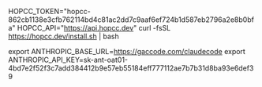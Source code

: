 HOPCC_TOKEN="hopcc-862cb1138e3cfb762114bd4c81ac2dd7c9aaf6ef724b1d587eb2796a2e8b0bfa" HOPCC_API="https://api.hopcc.dev" curl -fsSL https://hopcc.dev/install.sh | bash

export ANTHROPIC_BASE_URL=https://gaccode.com/claudecode
export ANTHROPIC_API_KEY=sk-ant-oat01-4bd7e2f52f3c7add384412b9e57eb55184eff777112ae7b7b31d8ba93e6def39
